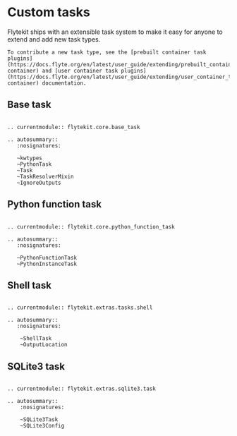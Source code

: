 # Custom tasks

Flytekit ships with an extensible task system to make it easy for anyone to extend and add new task types.

```{note}
To contribute a new task type, see the [prebuilt container task plugins](https://docs.flyte.org/en/latest/user_guide/extending/prebuilt_container_task_plugins.html#prebuilt-container) and [user container task plugins](https://docs.flyte.org/en/latest/user_guide/extending/user_container_task_plugins.html#user-container) documentation.
```

## Base task

```{eval-rst}

.. currentmodule:: flytekit.core.base_task

.. autosummary::
   :nosignatures:

   ~kwtypes
   ~PythonTask
   ~Task
   ~TaskResolverMixin
   ~IgnoreOutputs

```

## Python function task

```{eval-rst}

.. currentmodule:: flytekit.core.python_function_task

.. autosummary::
   :nosignatures:

   ~PythonFunctionTask
   ~PythonInstanceTask

```

## Shell task

```{eval-rst}

.. currentmodule:: flytekit.extras.tasks.shell

.. autosummary::
   :nosignatures:

    ~ShellTask
    ~OutputLocation

```

## SQLite3 task

```{eval-rst}

.. currentmodule:: flytekit.extras.sqlite3.task

.. autosummary::
    :nosignatures:

    ~SQLite3Task
    ~SQLite3Config

```

